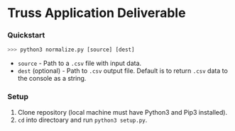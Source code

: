 # Truss Application Deliverable

### Quickstart

```python
>>> python3 normalize.py [source] [dest]
```

* `source` - Path to a `.csv` file with input data.
* `dest` (optional) - Path to `.csv` output file. Default is to return `.csv` data to the console as a string.

### Setup
1. Clone repository (local machine must have Python3 and Pip3 installed).
2. `cd` into directoary and run `python3 setup.py`.
